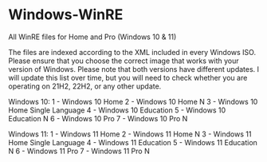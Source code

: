 # Windows-WinRE
All WinRE files for Home and Pro (Windows 10 &amp; 11)

The files are indexed according to the XML included in every Windows ISO. Please ensure that you choose the correct image that works with your version of Windows. Please note that both versions have different updates. I will update this list over time, but you will need to check whether you are operating on 21H2, 22H2, or any other update.

Windows 10:
1 - Windows 10 Home
2 - Windows 10 Home N
3 - Windows 10 Home Single Language
4 - Windows 10 Education
5 - Windows 10 Education N
6 - Windows 10 Pro
7 - Windows 10 Pro N

Windows 11:
1 - Windows 11 Home
2 - Windows 11 Home N
3 - Windows 11 Home Single Language
4 - Windows 11 Education
5 - Windows 11 Education N
6 - Windows 11 Pro
7 - Windows 11 Pro N
